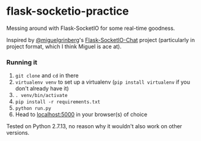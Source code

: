 # flask-socketio-practice

Messing around with Flask-SocketIO for some real-time goodness.

Inspired by [@miguelgrinberg](https://github.com/miguelgrinberg)'s [Flask-SocketIO-Chat](https://github.com/miguelgrinberg/Flask-SocketIO-Chat) project (particularly in project format, which I think Miguel is ace at).

### Running it

1. `git clone` and `cd` in there
2. `virtualenv venv` to set up a virtualenv (`pip install virtualenv` if you don't already have it)
3. `. venv/bin/activate`
4. `pip install -r requirements.txt`
4. `python run.py`
5. Head to [localhost:5000](localhost:5000) in your browser(s) of choice

Tested on Python 2.7.13, no reason why it wouldn't also work on other versions.
